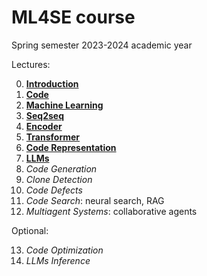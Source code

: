 # ML4SE course

Spring semester 2023-2024 academic year

Lectures:

0. [**Introduction**](00_introduction.ipynb)
1. [**Code**](01_code.ipynb)
2. [**Machine Learning**](02_machine_learning.ipynb)
3. [**Seq2seq**](03_seq2seq.ipynb)
4. [**Encoder**](04_encoder.ipynb)
5. [**Transformer**](05_transformer.ipynb)
6. [**Code Representation**](06_code_representation.ipynb)
7. [**LLMs**](07_llms.ipynb)
8. *Code Generation*
9. *Clone Detection*
10. *Code Defects*
11. *Code Search*: neural search, RAG
12. *Multiagent Systems*: collaborative agents

Optional:

13. *Code Optimization*
14. *LLMs Inference*

